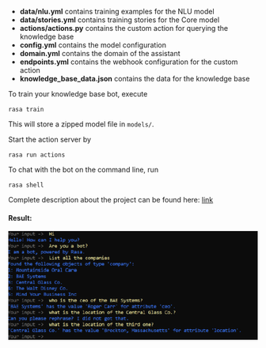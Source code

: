 - **data/nlu.yml** contains training examples for the NLU model
- **data/stories.yml** contains training stories for the Core model
- **actions/actions.py** contains the custom action for querying the knowledge base
- **config.yml** contains the model configuration
- **domain.yml** contains the domain of the assistant
- **endpoints.yml** contains the webhook configuration for the custom action
- **knowledge_base_data.json** contains the data for the knowledge base

To train your knowledge base bot, execute
```
rasa train
```
This will store a zipped model file in `models/`.

Start the action server by
```
rasa run actions
```

To chat with the bot on the command line, run
```
rasa shell
```

Complete description about the project can be found here:
[link](https://github.com/ChiragJindal21/Knowledge-Base-Bot/blob/main/Report.pdf)

#### Result:  
![alt text](https://github.com/ChiragJindal21/Knowledge-Base-Bot/blob/main/Result.png)

